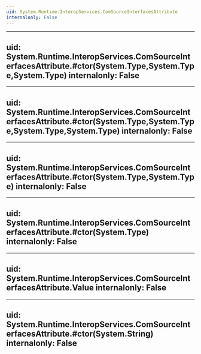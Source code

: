 ```yaml
---
uid: System.Runtime.InteropServices.ComSourceInterfacesAttribute
internalonly: False
---
```


---
uid: System.Runtime.InteropServices.ComSourceInterfacesAttribute.#ctor(System.Type,System.Type,System.Type)
internalonly: False
---

---
uid: System.Runtime.InteropServices.ComSourceInterfacesAttribute.#ctor(System.Type,System.Type,System.Type,System.Type)
internalonly: False
---

---
uid: System.Runtime.InteropServices.ComSourceInterfacesAttribute.#ctor(System.Type,System.Type)
internalonly: False
---

---
uid: System.Runtime.InteropServices.ComSourceInterfacesAttribute.#ctor(System.Type)
internalonly: False
---

---
uid: System.Runtime.InteropServices.ComSourceInterfacesAttribute.Value
internalonly: False
---

---
uid: System.Runtime.InteropServices.ComSourceInterfacesAttribute.#ctor(System.String)
internalonly: False
---
